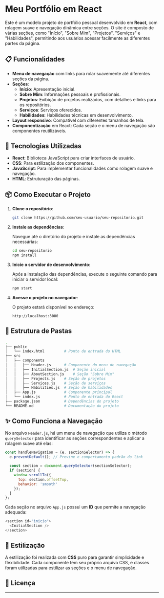 # Meu Portfólio em React

Este é um modelo projeto de portfólio pessoal desenvolvido em **React**, com rolagem suave e navegação dinâmica entre seções. O site é composto de várias seções, como "Início", "Sobre Mim", "Projetos", "Serviços" e "Habilidades", permitindo aos usuários acessar facilmente as diferentes partes da página.

## 📋 Funcionalidades

- **Menu de navegação** com links para rolar suavemente até diferentes seções da página.
- **Seções**:
  - **Início**: Apresentação inicial.
  - **Sobre Mim**: Informações pessoais e profissionais.
  - **Projetos**: Exibição de projetos realizados, com detalhes e links para os repositórios.
  - **Serviços**: Serviços oferecidos.
  - **Habilidades**: Habilidades técnicas em desenvolvimento.
- **Layout responsivo**: Compatível com diferentes tamanhos de tela.
- **Componentização** em React: Cada seção e o menu de navegação são componentes reutilizáveis.
  
## 🚀 Tecnologias Utilizadas

- **React**: Biblioteca JavaScript para criar interfaces de usuário.
- **CSS**: Para estilização dos componentes.
- **JavaScript**: Para implementar funcionalidades como rolagem suave e navegação.
- **HTML**: Estruturação das páginas.

## 📦 Como Executar o Projeto

1. **Clone o repositório**:

   ```bash
   git clone https://github.com/seu-usuario/seu-repositorio.git
   ```

2. **Instale as dependências**:

   Navegue até o diretório do projeto e instale as dependências necessárias:

   ```bash
   cd seu-repositorio
   npm install
   ```

3. **Inicie o servidor de desenvolvimento**:

   Após a instalação das dependências, execute o seguinte comando para iniciar o servidor local:

   ```bash
   npm start
   ```

4. **Acesse o projeto no navegador**:

   O projeto estará disponível no endereço:

   ```
   http://localhost:3000
   ```

## 📂 Estrutura de Pastas

```bash
.
├── public
│   └── index.html         # Ponto de entrada do HTML
├── src
│   ├── components
│   │   ├── Header.js      # Componente do menu de navegação
│   │   ├── InitialSection.js  # Seção inicial
│   │   ├── AboutSection.js    # Seção "Sobre Mim"
│   │   ├── Projects.js    # Seção de projetos
│   │   ├── Services.js    # Seção de serviços
│   │   ├── Habilities.js  # Seção de habilidades
│   ├── App.js             # Componente principal
│   └── index.js           # Ponto de entrada do React
├── package.json           # Dependências do projeto
└── README.md              # Documentação do projeto
```

## ✨ Como Funciona a Navegação

No arquivo `Header.js`, há um menu de navegação que utiliza o método `querySelector` para identificar as seções correspondentes e aplicar a rolagem suave até elas:

```javascript
const handleNavigation = (e, sectionSelector) => {
  e.preventDefault(); // Previne o comportamento padrão do link
  
  const section = document.querySelector(sectionSelector);
  if (section) {
    window.scrollTo({
      top: section.offsetTop,
      behavior: 'smooth'
    });
  }
};
```

Cada seção no arquivo `App.js` possui um **ID** que permite a navegação adequada:

```javascript
<section id="inicio">
  <InitialSection />
</section>
```

## 🎨 Estilização

A estilização foi realizada com **CSS** puro para garantir simplicidade e flexibilidade. Cada componente tem seu próprio arquivo CSS, e classes foram utilizadas para estilizar as seções e o menu de navegação.

## 📄 Licença

---
